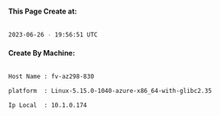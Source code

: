 
   
#### This Page Create at:

```bash

2023-06-26 - 19:56:51 UTC

```

#### Create By Machine:

```bash

Host Name : fv-az298-830

platform  : Linux-5.15.0-1040-azure-x86_64-with-glibc2.35

Ip Local  : 10.1.0.174

```

